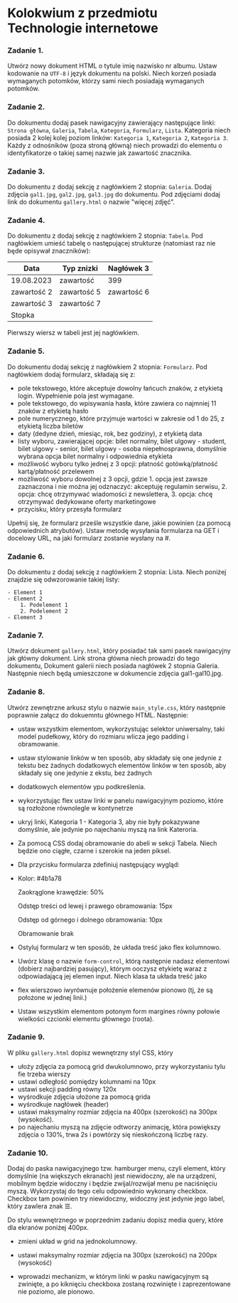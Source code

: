 # Kolokwium z przedmiotu Technologie internetowe

### Zadanie  1. 
Utwórz nowy dokument HTML o tytule imię nazwisko nr albumu. Ustaw kodowanie na `UTF-8` i język dokumentu na polski. Niech korzeń posiada wymaganych potomków, którzy sami niech posiadają wymaganych potomków.

### Zadanie 2.
Do dokumentu dodaj pasek nawigacyjny zawierający następujące linki: `Strona główna`, `Galeria`, `Tabela`, `Kategoria`, `Formularz`, `Lista`. Kategoria niech posiada 2 kolej kolej poziom linków: `Kategoria 1`, `Kategoria 2`, `Kategoria 3`. Każdy z odnośników (poza stroną główną) niech prowadzi do elementu o identyfikatorze o takiej samej nazwie jak zawartość znacznika.

### Zadanie 3.
Do dokumentu z dodaj sekcję z nagłówkiem 2 stopnia: `Galeria`. Dodaj zdjęcia `gal1.jpg`, `gal2.jpg`, `gal3.jpg` do dokumentu. Pod zdjęciami dodaj link do dokumentu `gallery.html` o nazwie "więcej zdjęć".

### Zadanie 4.
Do dokumentu z dodaj sekcję z nagłówkiem 2 stopnia: `Tabela`. Pod nagłówkiem umieść tabelę o następującej strukturze (natomiast raz nie będe opisywał znaczników):

| Data       | Typ znizki | Nagłówek 3 |
|------------|------------|------------|
| 19.08.2023 | zawartość  | 399        |
| zawartość 2| zawartość 5| zawartość 6|
| zawartość 3| zawartość 7|            |
| Stopka     |            |            |


Pierwszy wiersz w tabeli jest jej nagłówkiem.

### Zadanie 5.
Do dokumentu dodaj sekcję z nagłówkiem 2 stopnia: `Formularz`. Pod nagłówkiem dodaj formularz, składają się z:

- pole tekstowego, które akceptuje dowolny łańcuch znaków, z etykietą login. Wypełnienie pola jest wymagane.
- pole tekstowego, do wpisywania hasła, które zawiera co najmniej 11 znaków z etykietą hasło
- pole numerycznego, które przyjmuje wartości w zakresie od 1 do 25, z etykietą liczba biletów
- daty (dedyne dzień, miesiąc, rok, bez godziny), z etykietą data
- listy wyboru, zawierającej opcje: bilet normalny, bilet ulgowy - student, bilet ulgowy - senior, bilet ulgowy - osoba niepełnosprawna, domyślnie wybrana opcja bilet normalny i odpowiednia etykieta
- możliwość wyboru tylko jednej z 3 opcji: płatność gotówką/płatność kartą/płatność przelewem
- możliwość wyboru dowolnej z 3 opcji, gdzie 1. opcja jest zawsze zaznaczona i nie można jej odznaczyć: akceptuję regulamin serwisu, 2. opcja: chcę otrzymywać wiadomości z newslettera, 3. opcja: chcę otrzymywać dedykowane oferty marketingowe
- przycisku, który przesyła formularz

Upełnij się, że formularz prześle wszystkie dane, jakie powinien (za pomocą odpowiednich atrybutów). Ustaw metodę wysyłania formularza na GET i docelowy URL, na jaki formularz zostanie wysłany na #.

### Zadanie 6.
Do dokumentu z dodaj sekcję z nagłówkiem 2 stopnia: Lista. Niech poniżej znajdzie się odwzorowanie takiej listy:
```
- Element 1
- Element 2
    1. Podelement 1
    2. Podelement 2
- Element 3
```

### Zadanie 7.
Utwórz dokument `gallery.html`, który posiadać tak sami pasek nawigacyjny jak główny dokument. Link strona główna niech prowadzi do tego dokumentu, Dokument galerii niech posiada nagłówek 2 stopnia Galeria. Następnie niech będą umieszczone w dokumencie zdjęcia gal1-gal10.jpg.

### Zadanie 8.
Utwórz zewnętrzne arkusz stylu o nazwie `main_style.css`, który następnie poprawnie załącz do dokuemntu głównego HTML. Następnie:

- ustaw wszystkim elementom, wykorzystując selektor uniwersalny, taki model pudełkowy, który do rozmiaru wlicza jego padding i obramowanie.

- ustaw stylowanie linków w ten sposób, aby składały się one jedynie z tekstu bez żadnych dodatkowych elementów linków w ten sposób, aby składały się one jedynie z ekstu, bez żadnych
- dodatkowych elementów ypu podkreślenia.

- wykorzystując flex ustaw linki w panelu nawigacyjnym poziomo, które są rozłożone równolegle w kontynetrze

- ukryj linki, Kategoria 1 - Kategoria 3, aby nie były pokazywane domyślnie, ale jedynie po najechaniu myszą na link Kateroria.

- Za pomocą CSS dodaj obramowanie do abeli w sekcji Tabela. Niech będzie ono ciągłe, czarne i szerokie na jeden piksel.

- Dla przycisku formularza zdefiniuj następujący wygląd:
- 
  Kolor: #4b1a78
  
  Zaokrąglone krawędzie: 50%
  
  Odstęp treści od lewej i prawego obramowania: 15px
  
  Odstęp od górnego i dolnego obramowania: 10px
  
  Obramowanie brak
  
- Ostyluj formularz w ten sposób, że układa treść jako flex kolumnowo.

- Uwórz klasę o nazwie `form-control`, którą następnie nadasz elementowi (dobierz najbardziej pasujący), którym ooczysz etykietę waraz z odpowiadającą jej elemen input. Niech klasa ta układa treść jako
- flex wierszowo iwyrównuje położenie elemenów pionowo (tj, że są położone w jednej linii.)

- Ustaw wszystkim elementom potonym form margines równy połowie wielkości czcionki elementu głównego (roota).

### Zadanie 9.
W pliku `gallery.html` dopisz wewnętrzny styl CSS, który
- ułoży zdjęcia za pomocą grid dwukolumnowo, przy wykorzystaniu tylu fie trzeba wierszy
- ustawi odległość pomiędzy kolumnami na 10px
- ustawi sekcji padding równy 120x
- wyśrodkuje zdjęcia ułożone za pomocą grida
- wyśrodkuje nagłówek (header)
- ustawi maksymalny rozmiar zdjęcia na 400px (szerokość) na 300px (wysokość).
- po najechaniu myszą na zdjęcie odtworzy animację, która powiększy zdjęcia o 130%, trwa 2s i powtórzy się nieskończoną liczbę razy.

### Zadanie 10.
Dodaj do paska nawigacyjnego tzw. hamburger menu, czyli element, który domyślnie (na większych ekranach) jest niewidoczny, ale na urządzeni, mobilnym będzie widoczny i będzie zwijal/rozwijał menu pe naciśnięciu myszą. Wykorzystaj do tego celu odpowiednio wykonany checkbox. Checkbox tam powinien try niewidoczny, widoczny jest jedynie jego label, który zawlera znak ☰.

Do stylu wewnętrznego w poprzednim zadaniu dopisz media query, które dla ekranów poniżej 400px.

- zmieni układ w grid na jednokolumnowy.
  
- ustawi maksymalny rozmiar zdjęcia na 300px (szerokość) na 200px (wysokość)
  
- wprowadzi mechanizm, w którym linki w pasku nawigacyjnym są zwinięte, a po kiknięciu checkboxa zostaną rozwinięte i zaprezentowane nie poziomo, ale pionowo.
